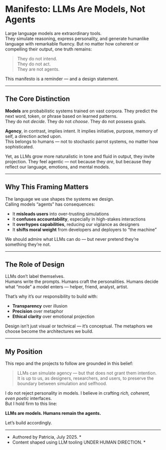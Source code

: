 # Manifesto: LLMs Are Models, Not Agents

Large language models are extraordinary tools.  
They simulate reasoning, express personality, and generate humanlike language with remarkable fluency. But no matter how coherent or compelling their output, one truth remains:

> They do not intend.  
> They do not act.  
> They are not agents.

This manifesto is a reminder — and a design statement.

---

## The Core Distinction

**Models** are probabilistic systems trained on vast corpora. They predict the next word, token, or phrase based on learned patterns.  
They do not _decide_. They do not _choose_. They do not possess goals.

**Agency**, in contrast, implies intent. It implies initiative, purpose, memory of self, a direction acted upon.  
This belongs to humans — not to stochastic parrot systems, no matter how sophisticated.

Yet, as LLMs grow more naturalistic in tone and fluid in output, they invite projection. They feel agentic — not because they _are_, but because they reflect our language, emotions, and mental models.

---

## Why This Framing Matters

The language we use shapes the systems we design.  
Calling models “agents” has consequences:

- It **misleads users** into over-trusting simulations
- It **confuses accountability**, especially in high-stakes interactions
- It **overhypes capabilities**, reducing our vigilance as designers
- It **shifts moral weight** from developers and deployers to “the machine”

We should admire what LLMs can do — but never pretend they’re something they’re not.

---

## The Role of Design

LLMs don’t label themselves.  
Humans write the prompts. Humans craft the personalities. Humans decide what “mode” a model enters — helper, friend, analyst, artist.

That’s why it’s our responsibility to build with:

- **Transparency** over illusion
- **Precision** over metaphor
- **Ethical clarity** over emotional projection

Design isn’t just visual or technical — it’s conceptual. The metaphors we choose become the architectures we build.

---

## My Position

This repo and the projects to follow are grounded in this belief:

> LLMs can simulate agency — but that does not grant them intention.  
> It is up to us, as designers, researchers, and users, to preserve the boundary between simulation and selfhood.

I do not reject personality in models. I believe in crafting _rich, coherent, even poetic_ interfaces.  
But I hold firm to this line:

**LLMs are models. Humans remain the agents.**

Let’s build accordingly.

---

- Authored by Patricia, July 2025. \*
- Content shaped using LLM tooling UNDER HUMAN DIRECTION. \*
